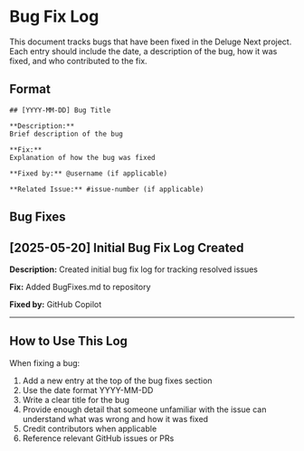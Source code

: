 # Bug Fix Log

This document tracks bugs that have been fixed in the Deluge Next project. Each entry should include the date, a description of the bug, how it was fixed, and who contributed to the fix.

## Format

```
## [YYYY-MM-DD] Bug Title

**Description:**
Brief description of the bug

**Fix:**
Explanation of how the bug was fixed

**Fixed by:** @username (if applicable)

**Related Issue:** #issue-number (if applicable)
```

## Bug Fixes

<!-- Add new bug fixes at the top -->

## [2025-05-20] Initial Bug Fix Log Created

**Description:**
Created initial bug fix log for tracking resolved issues

**Fix:**
Added BugFixes.md to repository

**Fixed by:** GitHub Copilot

---

## How to Use This Log

When fixing a bug:

1. Add a new entry at the top of the bug fixes section
2. Use the date format YYYY-MM-DD
3. Write a clear title for the bug
4. Provide enough detail that someone unfamiliar with the issue can understand what was wrong and how it was fixed
5. Credit contributors when applicable
6. Reference relevant GitHub issues or PRs
